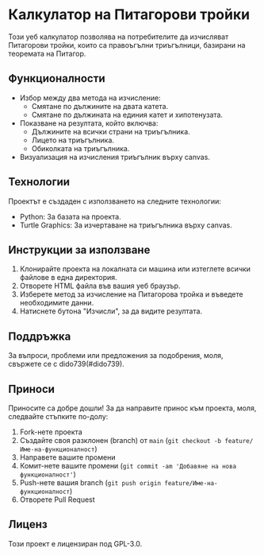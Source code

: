 # Калкулатор на Питагорови тройки

Този уеб калкулатор позволява на потребителите да изчисляват Питагорови тройки, които са правоъгълни триъгълници, базирани на теоремата на Питагор.

## Функционалности

- Избор между два метода на изчисление:
  - Смятане по дължините на двата катета.
  - Смятане по дължината на единия катет и хипотенузата.
- Показване на резултата, който включва:
  - Дължините на всички страни на триъгълника.
  - Лицето на триъгълника.
  - Обиколката на триъгълника.
- Визуализация на изчисления триъгълник върху canvas.

## Технологии

Проектът е създаден с използването на следните технологии:

- Python: За базата на проекта.
- Turtle Graphics: За изчертаване на триъгълника върху canvas.

## Инструкции за използване

1. Клонирайте проекта на локалната си машина или изтеглете всички файлове в една директория.
2. Отворете HTML файла във вашия уеб браузър.
3. Изберете метод за изчисление на Питагорова тройка и въведете необходимите данни.
4. Натиснете бутона "Изчисли", за да видите резултата.

## Поддръжка

За въпроси, проблеми или предложения за подобрения, моля, свържете се с dido739(#dido739).

## Приноси

Приносите са добре дошли! За да направите принос към проекта, моля, следвайте стъпките по-долу:

1. Fork-нете проекта
2. Създайте своя разклонен (branch) от `main` (`git checkout -b feature/Име-на-функционалност`)
3. Направете вашите промени
4. Комит-нете вашите промени (`git commit -am 'Добавяне на нова функционалност'`)
5. Push-нете вашия branch (`git push origin feature/Име-на-функционалност`)
6. Отворете Pull Request

## Лиценз

Този проект е лицензиран под GPL-3.0.
